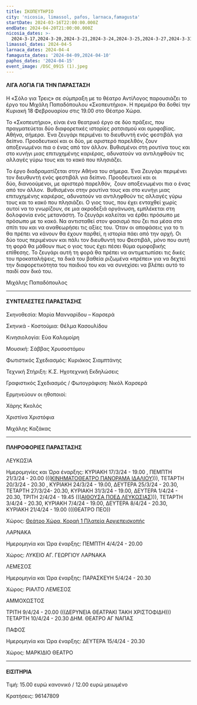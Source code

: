```yaml
---
title: ΣΚΟΠΕΥΤΗΡΙΟ
city: 'nicosia, limassol, pafos, larnaca,famagusta'
startDate: 2024-03-16T22:00:00.000Z
endDate: 2024-04-20T21:00:00.000Z
nicosia_dates: >-
  2024-3-17,2024-3-20,2024-3-21,2024-3-24,2024-3-25,2024-3-27,2024-3-31,2024-4-1,2024-4-2,2024-4-3,2024-4-7,2024-4-8,2024-4-21
limassol_dates: 2024-04-5
larnaca_dates: 2024-04-4
famagusta_dates: '2024-04-09,2024-04-10'
paphos_dates: '2024-04-15'
event_image: /DSC_0915 (1).jpeg
---
```


#### ΛΙΓΑ ΛΟΓΙΑ ΓΙΑ ΤΗΝ ΠΑΡΑΣΤΑΣΗ

Η «Σόλο για Τρεις» σε σύμπραξη με το θέατρο ΑντίΛογος παρουσιάζει το έργο του Μιχάλη Παπαδόπουλου «Σκοπευτήριο». Η πρεμιέρα θα δοθεί την Κυριακή 18 Φεβρουαρίου στις 19.00 στο Θέατρο Χώρα.

Το «Σκοπευτήριο», είναι ένα θεατρικό έργο σε δύο πράξεις, που πραγματεύεται δύο διαφορετικές ιστορίες ρατσισμού και ομοφοβίας. Αθήνα, σήμερα. Ένα ζευγάρι περιμένει το διευθυντή ενός φεστιβάλ για δείπνο. Προοδευτικοί και οι δύο, με αριστερό παρελθόν, ζουν αποξενωμένοι πια ο ένας από τον άλλον. Βυθισμένοι στη ρουτίνα τους και στο κυνήγι μιας επιτυχημένης καριέρας, αδυνατούν να αντιληφθούν τις αλλαγές γύρω τους και το κακό που πλησιάζει.

Το έργο διαδραματίζεται στην Αθήνα του σήμερα. Ένα Ζευγάρι περιμένει τον διευθυντή ενός φεστιβάλ για δείπνο. Προοδευτικοί και οι δύο, διανοούμενοι, με αριστερό παρελθόν,  ζουν αποξενωμένοι πια ο ένας από τον άλλον.  Βυθισμένοι στην ρουτίνα τους και στο κυνήγι μιας επιτυχημένης καριέρας, αδυνατούν να αντιληφθούν τις αλλαγές γύρω τους και το κακό που πλησιάζει. Ο γιος τους, που έχει ενταχθεί χωρίς αυτοί να το γνωρίζουν, σε μια ακροδεξιά οργάνωση, εμπλέκεται στη δολοφονία ενός μετανάστη. Το ζευγάρι καλείται να έρθει πρόσωπο με πρόσωπο με το κακό. Να αντισταθεί στον φασισμό που ζει πια μέσα στο σπίτι του και να αναθεωρήσει τις αξίες του. Όταν οι αποφάσεις για το τι θα πρέπει να κάνουν θα έχουν παρθεί, η ιστορία πάει από την αρχή. Οι δύο τους περιμένουν και πάλι τον διευθυντή του Φεστιβάλ, μόνο που αυτή τη φορά θα μάθουν πως ο γιος τους έχει πέσει θύμα ομοφοβικής επίθεσης. Το ζευγάρι αυτή τη φορά θα πρέπει να αντιμετωπίσει τις δικές του προκαταλήψεις, τα δικά του βαθεία ριζωμένα «πρέπει» για να δεχτεί την διαφορετικότητα του παιδιού του και να συνεχίσει να βλέπει αυτό το παιδί σαν δικό του.

Μιχάλης Παπαδόπουλος

***

#### ΣΥΝΤΕΛΕΣΤΕΣ ΠΑΡΑΣΤΑΣΗΣ

Σκηνοθεσία: Μαρία Μανναρίδου – Καρσερά

Σκηνικά - Κοστούμια: Θέλμα Κασουλίδου

Κινησιολογία: Εύα Καλομοίρη

Μουσική: Σάββας Χρυσοστόμου

Φωτιστικός Σχεδιασμός: Κυριάκος Σιαμπτάνης

Τεχνική Στήριξη: Κ.Σ. Ηχοτεχνική Εκδηλώσεις

Γραφιστικός Σχεδιασμός / Φωτογράφιση: Νικόλ Καρσερά

Ερμηνεύουν οι ηθοποιοί:

Χάρης Κκολός

Χριστίνα Χριστόφια

Μιχάλης Καζάκας

***

#### ΠΛΗΡΟΦΟΡΙΕΣ ΠΑΡΑΣΤΑΣΗΣ

ΛΕΥΚΩΣΙΑ

Ημερομηνίες και Ώρα έναρξης: ΚΥΡΙΑΚΗ 17/3/24 - 19.00 , ΠΕΜΠΤΗ 21/3/24 - 20.00 ((([ΚΙΝΗΜΑΤΟΘΕΑΤΡΟ ΠΑΝΟΡΑΜΑ ΙΔΑΛΙΟΥ](https://www.google.com/maps/place/%CE%9A%CE%B9%CE%BD%CE%B7%CE%BC%CE%B1%CF%84%CE%BF%CE%B8%CE%AD%CE%B1%CF%84%CF%81%CE%BF+%CE%A0%CE%B1%CE%BD%CF%8C%CF%81%CE%B1%CE%BC%CE%B1+%CE%99%CE%B4%CE%B1%CE%BB%CE%AF%CE%BF%CF%85/@35.0246256,33.4182825,17z/data=!3m1!4b1!4m6!3m5!1s0x14de1f9e7b20b091:0x2739c8ae5f8d7c4b!8m2!3d35.0246212!4d33.4208574!16s%2Fg%2F11gf96r53y?entry=ttu)))), ΤΕΤΑΡΤΗ 20/3/24 - 20.30 , ΚΥΡΙΑΚΗ 24/3/24 - 19.00, ΔΕΥΤΕΡΑ 25/3/24 - 20.30, ΤΕΤΑΡΤΗ 27/3/24- 20.30, ΚΥΡΙΑΚΗ 31/3/24 - 19.00, ΔΕΥΤΕΡΑ 1/4/24 - 20.30, ΤΡΙΤΗ 2/4/24 - 19.45 ((([ΑΙΘΟΥΣΑ ΠΟΕΔ ΛΕΥΚΩΣΙΑΣ](https://www.google.com/maps/place/%CE%A0%CE%9F%CE%95%CE%94,+%CE%A0%CE%B1%CE%B3%CE%BA%CF%8D%CF%80%CF%81%CE%B9%CE%B1+%CE%9F%CF%81%CE%B3%CE%AC%CE%BD%CF%89%CF%83%CE%B7+%CE%95%CE%BB%CE%BB%CE%AE%CE%BD%CF%89%CE%BD+%CE%94%CE%B1%CF%83%CE%BA%CE%AC%CE%BB%CF%89%CE%BD/@35.1486417,33.3751745,17z/data=!3m1!4b1!4m6!3m5!1s0x14de19db3f1990b3:0xae98da6161b9ccd5!8m2!3d35.1486373!4d33.3777494!16s%2Fg%2F11c209c3ys?entry=ttu)))), ΤΕΤΑΡΤΗ 3/4/24 - 20.30, ΚΥΡΙΑΚΗ 7/4/24 - 19.00, ΔΕΥΤΕΡΑ 8/4/24 - 20.30, ΚΥΡΙΑΚΗ 21/4/24 - 19.00 (((ΘΕΑΤΡΟ ΠΕΟ))

Χώρος: [Θεάτρο Χώρα, Κοραή 1 Πλατεία Αρχιεπεισκοπής](https://www.google.com/maps/place/%CE%98%CE%AD%CE%B1%CF%84%CF%81%CE%BF+%CE%A7%CF%8E%CF%81%CE%B1+-+%CE%9A%CE%AD%CE%BD%CF%84%CF%81%CE%BF+%CE%A4%CE%AD%CF%87%CE%BD%CE%B7%CF%82+%CE%BA%CE%B1%CE%B9+%CE%A0%CE%BF%CE%BB%CE%B9%CF%84%CE%B9%CF%83%CE%BC%CE%BF%CF%8D+%CE%9A%CE%BF%CF%81%CE%B1%CE%AE+1/@35.1723472,33.3659981,17z/data=!3m1!4b1!4m6!3m5!1s0x14de175951a4d8a5:0x7428720f57424490!8m2!3d35.1723428!4d33.368573!16s%2Fg%2F11sj7xv0b_?entry=ttu)

ΛΑΡΝΑΚΑ

Ημερομηνία και Ώρα έναρξης: ΠΕΜΠΤΗ 4/4/24 - 20.00 

Χώρος:  ΛΥΚΕΙΟ ΑΓ. ΓΕΩΡΓΙΟΥ ΛΑΡΝΑΚΑ

ΛΕΜΕΣΟΣ

Ημερομηνία και Ώρα έναρξης: ΠΑΡΑΣΚΕΥΗ 5/4/24 - 20.30

Χώρος: ΡΙΑΛΤΟ ΛΕΜΕΣΟΣ

ΑΜΜΟΧΩΣΤΟΣ

ΤΡΙΤΗ 9/4/24 - 20.00 (((ΔΕΡΥΝΕΙΑ ΘΕΑΤΡΑΚΙ ΤΑΚΗ ΧΡΙΣΤΟΦΙΔΗ))) ΤΕΤΑΡΤΗ 10/4/24 - 20.30 ΔΗΜ. ΘΕΑΤΡΟ ΑΓ ΝΑΠΑΣ

ΠΑΦΟΣ

Ημερομηνία και Ώρα έναρξης: ΔΕΥΤΕΡΑ 15/4/24 - 20.30 

Χώρος: ΜΑΡΚΙΔΙΟ ΘΕΑΤΡΟ 

***

#### ΕΙΣΙΤΗΡΙΑ

Τιμή: 15.00 ευρώ κανονικό / 12.00 ευρώ μειωμένο

Κρατήσεις: 96147809
